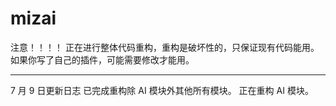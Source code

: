 # mizai

注意！！！！
正在进行整体代码重构，重构是破坏性的，只保证现有代码能用。
如果你写了自己的插件，可能需要修改才能用。

---

7 月 9 日更新日志
已完成重构除 AI 模块外其他所有模块。
正在重构 AI 模块。
